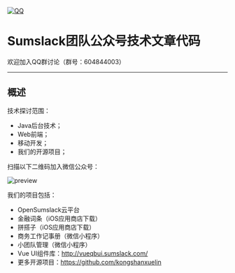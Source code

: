 [![QQ](http://pub.idqqimg.com/wpa/images/group.png)](https://jq.qq.com/?_wv=1027&k=5HWgxBZ)

Sumslack团队公众号技术文章代码
===================

欢迎加入QQ群讨论（群号：604844003）

----------

## 概述

技术探讨范围：

- Java后台技术；
- Web前端；
- 移动开发；
- 我们的开源项目；

扫描以下二维码加入微信公众号：

<img src='http://h5.sumslack.com/gzh_258.jpg' alt='preview' />

我们的项目包括：

- OpenSumslack云平台
- 金融词条（iOS应用商店下载）
- 拼搭子（iOS应用商店下载）
- 商务工作记事册（微信小程序）
- 小团队管理（微信小程序）
- Vue UI组件库：http://vueqbui.sumslack.com/
- 更多开源项目：https://github.com/kongshanxuelin